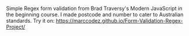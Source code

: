 Simple Regex form validation from Brad Traversy's Modern JavaScript in the beginning course. I made postcode and number to cater to Australian standards. Try it on: https://marccodez.github.io/Form-Validation-Regex-Project/
